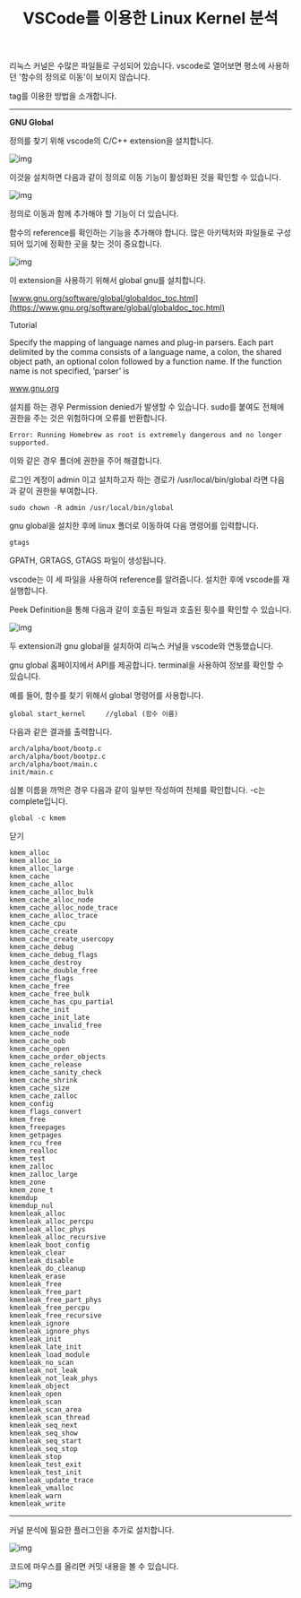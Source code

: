 ﻿---
title:  "VSCode를 이용한 Linux Kernel 분석"
excerpt: "Linux Kernel 이야기"

toc: true
toc_sticky: true

categories:
  - Linux Kernel
tags:
  - vscode
  - Linux Kernel 이야기
---



리눅스 커널은 수많은 파일들로 구성되어 있습니다. vscode로 열어보면 평소에 사용하던 '함수의 정의로 이동'이 보이지 않습니다.

tag를 이용한 방법을 소개합니다.

------

**GNU Global**

 

정의를 찾기 위해 vscode의 C/C++ extension을 설치합니다.

![img](\assets\images\kernel-vs1.png)

이것을 설치하면 다음과 같이 정의로 이동 기능이 활성화된 것을 확인할 수 있습니다.

![img](\assets\images\kernel-vs2.png)

정의로 이동과 함께 추가해야 할 기능이 더 있습니다.

함수의 reference를 확인하는 기능을 추가해야 합니다. 많은 아키텍처와 파일들로 구성되어 있기에 정확한 곳을 찾는 것이 중요합니다. 

![img](\assets\images\kernel-vs3.png)

이 extension을 사용하기 위해서 global gnu를 설치합니다.

[www.gnu.org/software/global/globaldoc_toc.html](https://www.gnu.org/software/global/globaldoc_toc.html)

 

Tutorial

Specify the mapping of language names and plug-in parsers. Each part delimited by the comma consists of a language name, a colon, the shared object path, an optional colon followed by a function name. If the function name is not specified, ’parser’ is

www.gnu.org

설치를 하는 경우 Permission denied가 발생할 수 있습니다. sudo를 붙여도 전체에 권한을 주는 것은 위험하다며 오류를 반환합니다.

```
Error: Running Homebrew as root is extremely dangerous and no longer supported.
```

이와 같은 경우 폴더에 권한을 주어 해결합니다.

 

로그인 계정이 admin 이고 설치하고자 하는 경로가 /usr/local/bin/global 라면 다음과 같이 권한을 부여합니다.

 

```
sudo chown -R admin /usr/local/bin/global
```

 

gnu global을 설치한 후에 linux 폴더로 이동하여 다음 명령어를 입력합니다.

```
gtags
```

GPATH, GRTAGS, GTAGS 파일이 생성됩니다.

 

vscode는 이 세 파일을 사용하여 reference를 알려줍니다. 설치한 후에 vscode를 재실행합니다.

Peek Definition을 통해 다음과 같이 호출된 파일과 호출된 횟수를 확인할 수 있습니다.

![img](\assets\images\kernel-vs4.png)

두 extension과 gnu global을 설치하여 리눅스 커널을 vscode와 연동했습니다.

 

gnu global 홈페이지에서 API를 제공합니다. terminal을 사용하여 정보를 확인할 수 있습니다.

 

예를 들어, 함수를 찾기 위해서 global 명령어를 사용합니다.

```
global start_kernel		//global (함수 이름)
```

다음과 같은 결과를 출력합니다.

```
arch/alpha/boot/bootp.c
arch/alpha/boot/bootpz.c
arch/alpha/boot/main.c
init/main.c
```

 

심볼 이름을 까먹은 경우 다음과 같이 일부만 작성하여 전체를 확인합니다. -c는 complete입니다.

```
global -c kmem 
```

닫기

```
kmem_alloc
kmem_alloc_io
kmem_alloc_large
kmem_cache
kmem_cache_alloc
kmem_cache_alloc_bulk
kmem_cache_alloc_node
kmem_cache_alloc_node_trace
kmem_cache_alloc_trace
kmem_cache_cpu
kmem_cache_create
kmem_cache_create_usercopy
kmem_cache_debug
kmem_cache_debug_flags
kmem_cache_destroy
kmem_cache_double_free
kmem_cache_flags
kmem_cache_free
kmem_cache_free_bulk
kmem_cache_has_cpu_partial
kmem_cache_init
kmem_cache_init_late
kmem_cache_invalid_free
kmem_cache_node
kmem_cache_oob
kmem_cache_open
kmem_cache_order_objects
kmem_cache_release
kmem_cache_sanity_check
kmem_cache_shrink
kmem_cache_size
kmem_cache_zalloc
kmem_config
kmem_flags_convert
kmem_free
kmem_freepages
kmem_getpages
kmem_rcu_free
kmem_realloc
kmem_test
kmem_zalloc
kmem_zalloc_large
kmem_zone
kmem_zone_t
kmemdup
kmemdup_nul
kmemleak_alloc
kmemleak_alloc_percpu
kmemleak_alloc_phys
kmemleak_alloc_recursive
kmemleak_boot_config
kmemleak_clear
kmemleak_disable
kmemleak_do_cleanup
kmemleak_erase
kmemleak_free
kmemleak_free_part
kmemleak_free_part_phys
kmemleak_free_percpu
kmemleak_free_recursive
kmemleak_ignore
kmemleak_ignore_phys
kmemleak_init
kmemleak_late_init
kmemleak_load_module
kmemleak_no_scan
kmemleak_not_leak
kmemleak_not_leak_phys
kmemleak_object
kmemleak_open
kmemleak_scan
kmemleak_scan_area
kmemleak_scan_thread
kmemleak_seq_next
kmemleak_seq_show
kmemleak_seq_start
kmemleak_seq_stop
kmemleak_stop
kmemleak_test_exit
kmemleak_test_init
kmemleak_update_trace
kmemleak_vmalloc
kmemleak_warn
kmemleak_write
```



------

 

커널 분석에 필요한 플러그인을 추가로 설치합니다.

![img](\assets\images\kernel-vs5.png)

코드에 마우스를 올리면 커밋 내용을 볼 수 있습니다.

![img](\assets\images\kernel-vs6.png)
